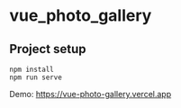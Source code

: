 # vue_photo_gallery

## Project setup
```
npm install
npm run serve
```
Demo: https://vue-photo-gallery.vercel.app
